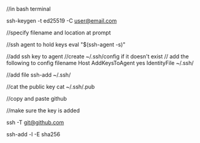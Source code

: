 //in bash terminal

ssh-keygen -t ed25519 -C user@email.com

//specify filename and location at prompt


//ssh agent to hold keys
eval "$(ssh-agent -s)"

//add ssh key to agent
//create ~/.ssh/config if it doesn't exist
// add the following to config filename
Host <name>
  AddKeysToAgent yes
  IdentityFile ~/.ssh/<filename>

//add file
ssh-add ~/.ssh/<filename>

//cat the public key
cat ~/.ssh/<filename>.pub

//copy and paste github


//make sure the key is added

ssh -T git@github.com

ssh-add -l -E sha256